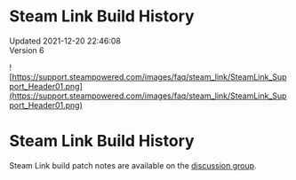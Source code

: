 # Steam Link Build History
Updated 2021-12-20 22:46:08  
Version 6  

![https://support.steampowered.com/images/faq/steam_link/SteamLink_Support_Header01.png](https://support.steampowered.com/images/faq/steam_link/SteamLink_Support_Header01.png)  
  
# Steam Link Build History
  
  
Steam Link build patch notes are available on the [discussion group](https://steamcommunity.com/app/353380/discussions/0/4328520278444297841/).